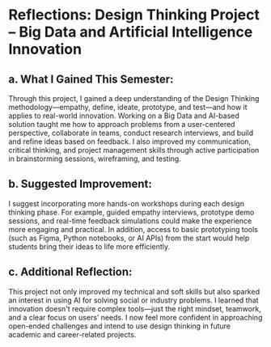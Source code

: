 # Reflections: Design Thinking Project – Big Data and Artificial Intelligence Innovation

## a. What I Gained This Semester:

Through this project, I gained a deep understanding of the Design Thinking methodology—empathy, define, ideate, prototype, and test—and how it applies to real-world innovation. Working on a Big Data and AI-based solution taught me how to approach problems from a user-centered perspective, collaborate in teams, conduct research interviews, and build and refine ideas based on feedback. I also improved my communication, critical thinking, and project management skills through active participation in brainstorming sessions, wireframing, and testing.

## b. Suggested Improvement:

I suggest incorporating more hands-on workshops during each design thinking phase. For example, guided empathy interviews, prototype demo sessions, and real-time feedback simulations could make the experience more engaging and practical. In addition, access to basic prototyping tools (such as Figma, Python notebooks, or AI APIs) from the start would help students bring their ideas to life more efficiently.

## c. Additional Reflection:

This project not only improved my technical and soft skills but also sparked an interest in using AI for solving social or industry problems. I learned that innovation doesn't require complex tools—just the right mindset, teamwork, and a clear focus on users’ needs. I now feel more confident in approaching open-ended challenges and intend to use design thinking in future academic and career-related projects.
